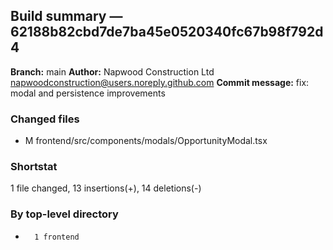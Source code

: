 ## Build summary — 62188b82cbd7de7ba45e0520340fc67b98f792d4

**Branch:** main
**Author:** Napwood Construction Ltd <napwoodconstruction@users.noreply.github.com>
**Commit message:** fix: modal and persistence improvements

### Changed files
 - M	frontend/src/components/modals/OpportunityModal.tsx

### Shortstat
 1 file changed, 13 insertions(+), 14 deletions(-)

### By top-level directory
 -       1 frontend
